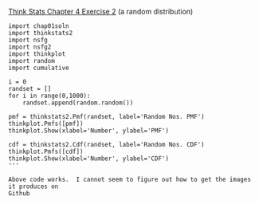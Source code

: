 [Think Stats Chapter 4 Exercise 2](http://greenteapress.com/thinkstats2/html/thinkstats2005.html#toc41) (a random distribution)

```
import chap01soln
import thinkstats2
import nsfg
import nsfg2
import thinkplot
import random
import cumulative

i = 0
randset = []
for i in range(0,1000):
    randset.append(random.random())

pmf = thinkstats2.Pmf(randset, label='Random Nos. PMF')
thinkplot.Pmfs([pmf])
thinkplot.Show(xlabel='Number', ylabel='PMF')

cdf = thinkstats2.Cdf(randset, label='Random Nos. CDF')
thinkplot.Pmfs([cdf])
thinkplot.Show(xlabel='Number', ylabel='CDF')
'''

Above code works.  I cannot seem to figure out how to get the images it produces on 
Github
